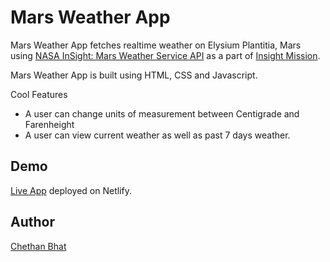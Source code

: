 # Mars Weather App

Mars Weather App fetches realtime weather on Elysium Plantitia, Mars using [NASA InSight: Mars Weather Service API](https://api.nasa.gov/) as a part of [Insight Mission](https://mars.nasa.gov/insight/mission/overview/).

Mars Weather App is built using HTML, CSS and Javascript.

Cool Features

- A user can change units of measurement between Centigrade and Farenheight
- A user can view current weather as well as past 7 days weather.

## Demo

[Live App](https://mars-weather-insight.netlify.app/) deployed on Netlify.

## Author

[Chethan Bhat](https://chethanbhat.com)
